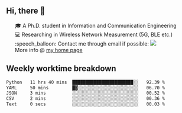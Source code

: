 <h2 > Hi, there 👋 </h3>

<div >
 <ul>
 🎓 A Ph.D. student in Information and Communication Engineering <br>
 💻 Researching in Wireless Network Measurement (5G, BLE etc.)<br>
 :speech_balloon: Contact me through email if possible: <a href="mailto:ethanjia@sjtu.edu.cn"><img src="https://img.shields.io/badge/-ethanjia@sjtu.edu.cn-c14438?style=plastic&logo=Gmail&logoColor=white&link=mailto:mailto:ethanjia@sjtu.edu.cn"></a> <br>
  More info @ <a href="https://haifengjia.github.io">my home page</a>
 </ul>
</div>

<h2 >
Weekly worktime breakdown
</h1>


<!--START_SECTION:waka-->

```txt
Python   11 hrs 40 mins  ███████████████████████░░   92.39 %
YAML     50 mins         █▓░░░░░░░░░░░░░░░░░░░░░░░   06.70 %
JSON     3 mins          ░░░░░░░░░░░░░░░░░░░░░░░░░   00.52 %
CSV      2 mins          ░░░░░░░░░░░░░░░░░░░░░░░░░   00.36 %
Text     0 secs          ░░░░░░░░░░░░░░░░░░░░░░░░░   00.03 %
```

<!--END_SECTION:waka-->


